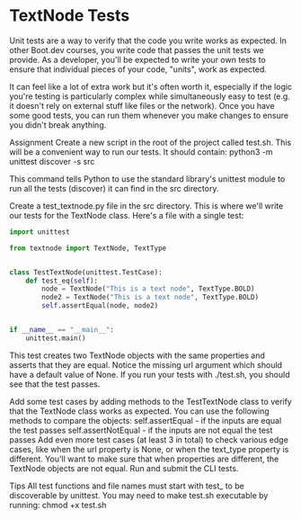 # TextNode Tests
Unit tests are a way to verify that the code you write works as expected. In other Boot.dev courses, you write code that passes the unit tests we provide. As a developer, you'll be expected to write your own tests to ensure that individual pieces of your code, "units", work as expected.

It can feel like a lot of extra work but it's often worth it, especially if the logic you're testing is particularly complex while simultaneously easy to test (e.g. it doesn't rely on external stuff like files or the network). Once you have some good tests, you can run them whenever you make changes to ensure you didn't break anything.

Assignment
Create a new script in the root of the project called test.sh. This will be a convenient way to run our tests. It should contain:
python3 -m unittest discover -s src

This command tells Python to use the standard library's unittest module to run all the tests (discover) it can find in the src directory.

Create a test_textnode.py file in the src directory. This is where we'll write our tests for the TextNode class. Here's a file with a single test:

```python
import unittest

from textnode import TextNode, TextType


class TestTextNode(unittest.TestCase):
    def test_eq(self):
        node = TextNode("This is a text node", TextType.BOLD)
        node2 = TextNode("This is a text node", TextType.BOLD)
        self.assertEqual(node, node2)


if __name__ == "__main__":
    unittest.main()
```

This test creates two TextNode objects with the same properties and asserts that they are equal. Notice the missing url argument which should have a default value of None. If you run your tests with ./test.sh, you should see that the test passes.

Add some test cases by adding methods to the TestTextNode class to verify that the TextNode class works as expected. You can use the following methods to compare the objects:
self.assertEqual - if the inputs are equal the test passes
self.assertNotEqual - if the inputs are not equal the test passes
Add even more test cases (at least 3 in total) to check various edge cases, like when the url property is None, or when the text_type property is different. You'll want to make sure that when properties are different, the TextNode objects are not equal.
Run and submit the CLI tests.

Tips
All test functions and file names must start with test_ to be discoverable by unittest.
You may need to make test.sh executable by running:
chmod +x test.sh